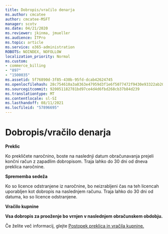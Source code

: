 ```yaml
---
title: Dobropis/vračilo denarja
ms.author: cmcatee
author: cmcatee-MSFT
manager: scotv
ms.date: 04/21/2020
ms.reviewer: jkinma, jmueller
ms.audience: ITPro
ms.topic: article
ms.service: o365-administration
ROBOTS: NOINDEX, NOFOLLOW
localization_priority: Normal
ms.custom:
- commerce_billing
- "897"
- "1500035"
ms.assetid: 5f76890d-3f85-430b-95fd-dcab42624745
ms.openlocfilehash: 28c754610a3a8363e47959d3f1e6f5077472f9430e93322ab20cba2ad0ac7390
ms.sourcegitcommit: 920051182781bd97ce4d4d6fbd268cb37b84d239
ms.translationtype: MT
ms.contentlocale: sl-SI
ms.lasthandoff: 08/11/2021
ms.locfileid: "57896695"
---
```

# <a name="creditrefund"></a>Dobropis/vračilo denarja

**Preklic**
  
Ko prekličete naročnino, boste na naslednji datum obračunavanja prejeli končni račun z zapadlim dobropisom. Traja lahko do 30 dni od dneva preklica naročnine.
  
**Sprememba sedeža**
  
Ko so licence odstranjene iz naročnine, bo neizrabljeni čas na teh licencah uporabljen kot dobropis na naslednjem računu. Traja lahko do 30 dni od datuma, ko so licence odstranjene.

**Vračilo kupnine**

**Vsa dobropis za prooženje bo vrnjen v naslednjem obračunskem obdobju.**

Če želite več informacij, glejte [Postopek preklica in vračila kupnine.](https://docs.microsoft.com/microsoft-365/commerce/subscriptions/cancel-your-subscription) 
